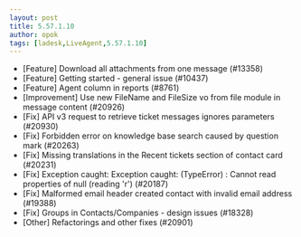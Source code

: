 ```yaml
---
layout: post
title: 5.57.1.10
author: opok
tags: [ladesk,LiveAgent,5.57.1.10]
---
```

- [Feature] Download all attachments from one message (#13358)
- [Feature] Getting started - general issue (#10437)
- [Feature] Agent column in reports (#8761)
- [Improvement] Use new FileName and FileSize vo from file module in message content (#20926)
- [Fix] API v3 request to retrieve ticket messages ignores parameters (#20930)
- [Fix] Forbidden error on knowledge base search caused by question mark (#20263)
- [Fix] Missing translations in the Recent tickets section of contact card (#20231)
- [Fix] Exception caught: Exception caught: (TypeError) : Cannot read properties of null (reading 'r') (#20187)
- [Fix] Malformed email header created contact with invalid email address (#19388)
- [Fix] Groups in Contacts/Companies - design issues (#18328)
- [Other] Refactorings and other fixes (#20901)